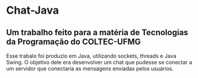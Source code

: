 # Chat-Java
## Um trabalho feito para a matéria de Tecnologias da Programação do COLTEC-UFMG
Esse trabalo foi produzio em Java, utilizando sockets, threads e Java Swing. O objetivo dele era desenvolver um chat que pudesse se conectar a um servidor que conectaria as mensagens enviadas pelos usuários.

